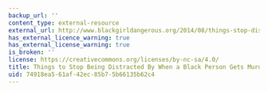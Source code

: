 ```yaml
---
backup_url: ''
content_type: external-resource
external_url: http://www.blackgirldangerous.org/2014/08/things-stop-distracted-black-person-gets-murdered-police/
has_external_licence_warning: true
has_external_license_warning: true
is_broken: ''
license: https://creativecommons.org/licenses/by-nc-sa/4.0/
title: Things to Stop Being Distracted By When a Black Person Gets Murdered By Police
uid: 74918ea5-61af-42ec-85b7-5b66135b62c4
---
```

